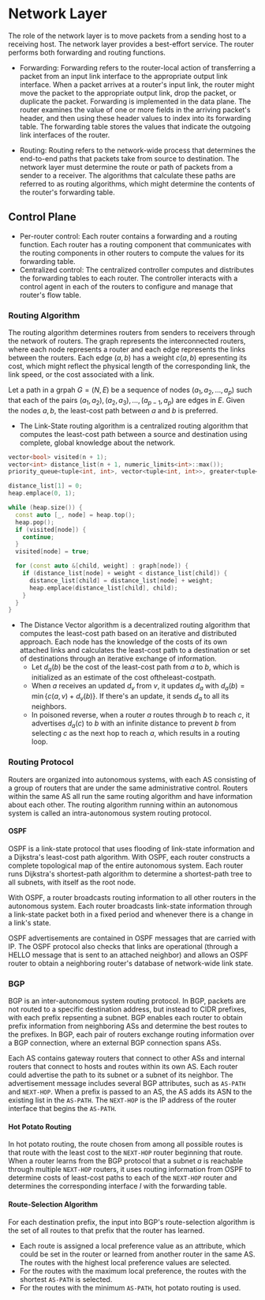 # Network Layer

The role of the network layer is to move packets from a sending host to a receiving host. The network layer provides a best-effort service. The router performs both forwarding and routing functions.

- Forwarding: Forwarding refers to the router-local action of transferring a packet from an input link interface to the appropriate output link interface. When a packet arrives at a router's input link, the router might move the packet to the appropriate output link, drop the packet, or duplicate the packet. Forwarding is implemented in the data plane. The router examines the value of one or more fields in the arriving packet's header, and then using these header values to index into its forwarding table. The forwarding table stores the values that indicate the outgoing link interfaces of the router.

- Routing: Routing refers to the network-wide process that determines the end-to-end paths that packets take from source to destination. The network layer must determine the route or path of packets from a sender to a receiver. The algorithms that calculate these paths are referred to as routing algorithms, which might determine the contents of the router's forwarding table.

## Control Plane

- Per-router control: Each router contains a forwarding and a routing function. Each router has a routing component that communicates with the routing components in other routers to compute the values for its forwarding table.
- Centralized control: The centralized controller computes and distributes the forwarding tables to each router. The controller interacts with a control agent in each of the routers to configure and manage that router's flow table.

### Routing Algorithm

The routing algorithm determines routers from senders to receivers through the network of routers. The graph represents the interconnected routers, where each node represents a router and each edge represents the links between the routers. Each edge $(a, b)$ has a weight $c(a, b)$ epresenting its cost, which might reflect the physical length of the corresponding link, the link speed, or the cost associated with a link.

Let a path in a grpah $G = (N, E)$ be a sequence of nodes $(a_1, a_2, \dots, a_p)$ such that each of the pairs $(a_1, a_2), (a_2, a_3), \dots, (a_{p - 1}, a_p)$ are edges in $E$. Given the nodes $a, b$, the least-cost path between $a$ and $b$ is preferred.

- The Link-State routing algorithm is a centralized routing algorithm that computes the least-cost path between a source and destination using complete, global knowledge about the network.

```cpp
vector<bool> visited(n + 1);
vector<int> distance_list(n + 1, numeric_limits<int>::max());
priority_queue<tuple<int, int>, vector<tuple<int, int>>, greater<tuple<int, int>>> heap;

distance_list[1] = 0;
heap.emplace(0, 1);

while (heap.size()) {
  const auto [_, node] = heap.top();
  heap.pop();
  if (visited[node]) {
    continue;
  }
  visited[node] = true;

  for (const auto &[child, weight] : graph[node]) {
    if (distance_list[node] + weight < distance_list[child]) {
      distance_list[child] = distance_list[node] + weight;
      heap.emplace(distance_list[child], child);
    }
  }
}
```

- The Distance Vector algorithm is a decentralized routing algorithm that computes the least-cost path based on an iterative and distributed approach. Each node has the knowledge of the costs of its own attached links and calculates the least-cost path to a destination or set of destinations through an iterative exchange of information.
  - Let $d_a(b)$ be the cost of the least-cost path from $a$ to $b$, which is initialized as an estimate of the cost oftheleast-costpath.
  - When $a$ receives an updated $d_v$ from $v$, it updates $d_a$ with $d_a(b) = \min \{ c(a, v) + d_v(b) \}$. If there's an update, it sends $d_a$ to all its neighbors.
  - In poisoned reverse, when a router $a$ routes through $b$ to reach $c$, it advertises $d_a(c)$ to $b$ with an infinite distance to prevent $b$ from selecting $c$ as the next hop to reach $a$, which results in a routing loop.

### Routing Protocol

Routers are organized into autonomous systems, with each AS consisting of a group of routers that are under the same administrative control. Routers within the same AS all run the same routing algorithm and have information about each other. The routing algorithm running within an autonomous system is called an intra-autonomous system routing protocol.

#### OSPF

OSPF is a link-state protocol that uses flooding of link-state information and a Dijkstra's least-cost path algorithm. With OSPF, each router constructs a complete topological map of the entire autonomous system. Each router runs Dijkstra's shortest-path algorithm to determine a shortest-path tree to all subnets, with itself as the root node.

With OSPF, a router broadcasts routing information to all other routers in the autonomous system. Each router broadcasts link-state information through a link-state packet both in a fixed period and whenever there is a change in a link's state.

OSPF advertisements are contained in OSPF messages that are carried with IP. The OSPF protocol also checks that links are operational (through a HELLO message that is sent to an attached neighbor) and allows an OSPF router to obtain a neighboring router's database of network-wide link state.

### BGP

BGP is an inter-autonomous system routing protocol. In BGP, packets are not routed to a specific destination address, but instead to CIDR prefixes, with each prefix repsenting a subnet. BGP enables each router to obtain prefix information from neighboring ASs and determine the best routes to the prefixes. In BGP, each pair of routers exchange routing information over a BGP connection, where an external BGP connection spans ASs.

Each AS contains gateway routers that connect to other ASs and internal routers that connect to hosts and routes within its own AS. Each router could advertise the path to its subnet or a subnet of its neighbor. The advertisement message includes several BGP attributes, such as `AS-PATH` and `NEXT-HOP`. When a prefix is passed to an AS, the AS adds its ASN to the existing list in the `AS-PATH`. The `NEXT-HOP` is the IP address of the router interface that begins the `AS-PATH`.

#### Hot Potato Routing

In hot potato routing, the route chosen from among all possible routes is that route with the least cost to the `NEXT-HOP` router beginning that route. When a router learns from the BGP protocol that a subnet $a$ is reachable through multiple `NEXT-HOP` routers, it uses routing information from OSPF to determine costs of least-cost paths to each of the `NEXT-HOP` router and determines the corresponding interface $I$ with the forwarding table.

#### Route-Selection Algorithm

For each destination prefix, the input into BGP's route-selection algorithm is the set of all routes to that prefix that the router has learned.

- Each route is assigned a local preference value as an attribute, which could be set in the router or learned from another router in the same AS. The routes with the highest local preference values are selected.
- For the routes with the maximum local preference, the routes with the shortest `AS-PATH` is selected.
- For the routes with the minimum `AS-PATH`, hot potato routing is used.
